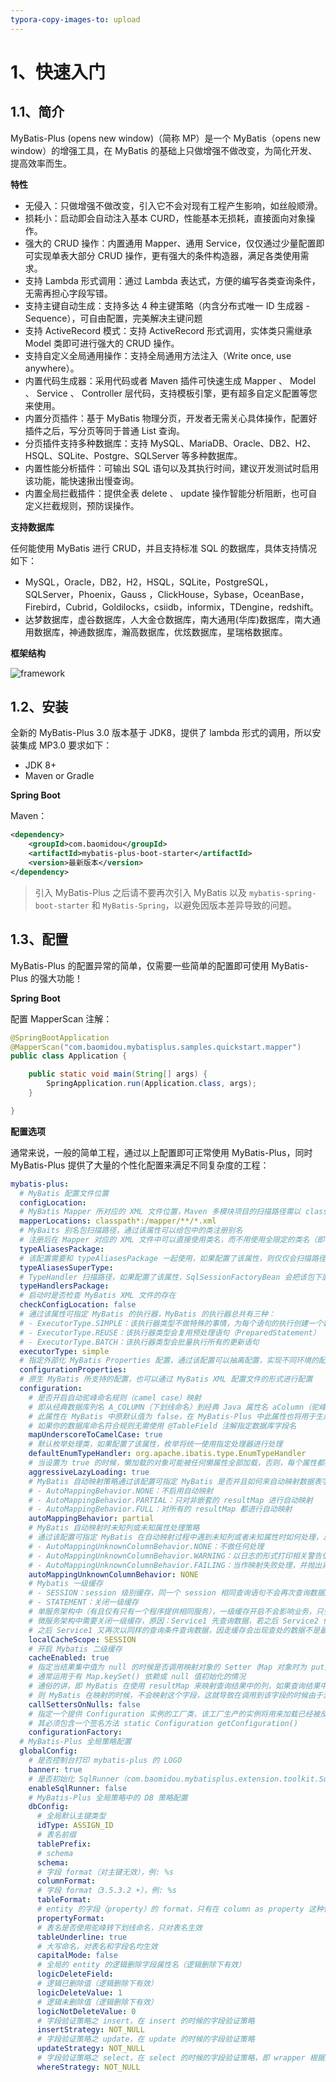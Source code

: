 ```yaml
---
typora-copy-images-to: upload
---
```


# 1、快速入门

## 1.1、简介

MyBatis-Plus (opens new window)（简称 MP）是一个 MyBatis（opens new window）的增强工具，在 MyBatis 的基础上只做增强不做改变，为简化开发、提高效率而生。



**特性**

- 无侵入：只做增强不做改变，引入它不会对现有工程产生影响，如丝般顺滑。
- 损耗小：启动即会自动注入基本 CURD，性能基本无损耗，直接面向对象操作。
- 强大的 CRUD 操作：内置通用 Mapper、通用 Service，仅仅通过少量配置即可实现单表大部分 CRUD 操作，更有强大的条件构造器，满足各类使用需求。
- 支持 Lambda 形式调用：通过 Lambda 表达式，方便的编写各类查询条件，无需再担心字段写错。
- 支持主键自动生成：支持多达 4 种主键策略（内含分布式唯一 ID 生成器 - Sequence），可自由配置，完美解决主键问题
- 支持 ActiveRecord 模式：支持 ActiveRecord 形式调用，实体类只需继承 Model 类即可进行强大的 CRUD 操作。
- 支持自定义全局通用操作：支持全局通用方法注入（Write once, use anywhere）。
- 内置代码生成器：采用代码或者 Maven 插件可快速生成 Mapper 、 Model 、 Service 、 Controller 层代码，支持模板引擎，更有超多自定义配置等您来使用。
- 内置分页插件：基于 MyBatis 物理分页，开发者无需关心具体操作，配置好插件之后，写分页等同于普通 List 查询。
- 分页插件支持多种数据库：支持 MySQL、MariaDB、Oracle、DB2、H2、HSQL、SQLite、Postgre、SQLServer 等多种数据库。
- 内置性能分析插件：可输出 SQL 语句以及其执行时间，建议开发测试时启用该功能，能快速揪出慢查询。
- 内置全局拦截插件：提供全表 delete 、 update 操作智能分析阻断，也可自定义拦截规则，预防误操作。



**支持数据库**

任何能使用 MyBatis 进行 CRUD，并且支持标准 SQL 的数据库，具体支持情况如下：

- MySQL，Oracle，DB2，H2，HSQL，SQLite，PostgreSQL，SQLServer，Phoenix，Gauss ，ClickHouse，Sybase，OceanBase，Firebird，Cubrid，Goldilocks，csiidb，informix，TDengine，redshift。
- 达梦数据库，虚谷数据库，人大金仓数据库，南大通用(华库)数据库，南大通用数据库，神通数据库，瀚高数据库，优炫数据库，星瑞格数据库。



**框架结构**

![framework](https://orichalcos-typora-img.oss-cn-shanghai.aliyuncs.com/typora-img/mybatis-plus-framework.jpg)



## 1.2、安装

全新的 MyBatis-Plus 3.0 版本基于 JDK8，提供了 lambda 形式的调用，所以安装集成 MP3.0 要求如下：

- JDK 8+
- Maven or Gradle



**Spring Boot**

Maven：

```xml
<dependency>
    <groupId>com.baomidou</groupId>
    <artifactId>mybatis-plus-boot-starter</artifactId>
    <version>最新版本</version>
</dependency>
```

> 引入 MyBatis-Plus 之后请不要再次引入 MyBatis 以及 `mybatis-spring-boot-starter` 和 `MyBatis-Spring`，以避免因版本差异导致的问题。



## 1.3、配置

MyBatis-Plus 的配置异常的简单，仅需要一些简单的配置即可使用 MyBatis-Plus 的强大功能！



**Spring Boot**

配置 MapperScan 注解：

```java
@SpringBootApplication
@MapperScan("com.baomidou.mybatisplus.samples.quickstart.mapper")
public class Application {

    public static void main(String[] args) {
        SpringApplication.run(Application.class, args);
    }

}
```



**配置选项**

通常来说，一般的简单工程，通过以上配置即可正常使用 MyBatis-Plus，同时 MyBatis-Plus 提供了大量的个性化配置来满足不同复杂度的工程：

```yaml
mybatis-plus:
  # MyBatis 配置文件位置
  configLocation:
  # MyBatis Mapper 所对应的 XML 文件位置，Maven 多模块项目的扫描路径需以 classpath*: 开头（即加载多个 jar 包下的 XML 文件）
  mapperLocations: classpath*:/mapper/**/*.xml
  # MyBaits 别名包扫描路径，通过该属性可以给包中的类注册别名
  # 注册后在 Mapper 对应的 XML 文件中可以直接使用类名，而不用使用全限定的类名（即 XML 中调用的时候不用包含包名）
  typeAliasesPackage:
  # 该配置需要和 typeAliasesPackage 一起使用，如果配置了该属性，则仅仅会扫描路径下以该类作为父类的域对象
  typeAliasesSuperType:
  # TypeHandler 扫描路径，如果配置了该属性，SqlSessionFactoryBean 会把该包下面的类注册为对应的 TypeHandler
  typeHandlersPackage:
  # 启动时是否检查 MyBatis XML 文件的存在
  checkConfigLocation: false
  # 通过该属性可指定 MyBatis 的执行器，MyBatis 的执行器总共有三种：
  # - ExecutorType.SIMPLE：该执行器类型不做特殊的事情，为每个语句的执行创建一个新的预处理语句（PreparedStatement）
  # - ExecutorType.REUSE：该执行器类型会复用预处理语句（PreparedStatement）
  # - ExecutorType.BATCH：该执行器类型会批量执行所有的更新语句
  executorType: simple
  # 指定外部化 MyBatis Properties 配置，通过该配置可以抽离配置，实现不同环境的配置部署
  configurationProperties:
  # 原生 MyBatis 所支持的配置，也可以通过 MyBatis XML 配置文件的形式进行配置
  configuration:
    # 是否开启自动驼峰命名规则（camel case）映射
    # 即从经典数据库列名 A_COLUMN（下划线命名）到经典 Java 属性名 aColumn（驼峰命名）的类似映射
    # 此属性在 MyBatis 中原默认值为 false，在 MyBatis-Plus 中此属性也将用于生成最终的 SQL 的 select body
    # 如果你的数据库命名符合规则无需使用 @TableField 注解指定数据库字段名
    mapUnderscoreToCamelCase: true
    # 默认枚举处理类，如果配置了该属性，枚举将统一使用指定处理器进行处理
    defaultEnumTypeHandler: org.apache.ibatis.type.EnumTypeHandler
    # 当设置为 true 的时候，懒加载的对象可能被任何懒属性全部加载，否则，每个属性都按需加载，需要和 lazyLoadingEnabled 一起使用
    aggressiveLazyLoading: true
    # MyBatis 自动映射策略通过该配置可指定 MyBatis 是否并且如何来自动映射数据表字段与对象的属性，总共有 3 种可选值：
    # - AutoMappingBehavior.NONE：不启用自动映射
    # - AutoMappingBehavior.PARTIAL：只对非嵌套的 resultMap 进行自动映射
    # - AutoMappingBehavior.FULL：对所有的 resultMap 都进行自动映射
    autoMappingBehavior: partial
    # MyBatis 自动映射时未知列或未知属性处理策略
    # 通过该配置可指定 MyBatis 在自动映射过程中遇到未知列或者未知属性时如何处理，总共有 3 种可选值：
    # - AutoMappingUnknownColumnBehavior.NONE：不做任何处理
    # - AutoMappingUnknownColumnBehavior.WARNING：以日志的形式打印相关警告信息
    # - AutoMappingUnknownColumnBehavior.FAILING：当作映射失败处理，并抛出异常和详细信息
    autoMappingUnknownColumnBehavior: NONE
    # Mybatis 一级缓存
    # - SESSION：session 级别缓存，同一个 session 相同查询语句不会再次查询数据库
    # - STATEMENT：关闭一级缓存
    # 单服务架构中（有且仅有只有一个程序提供相同服务），一级缓存开启不会影响业务，只会提高性能
    # 微服务架构中需要关闭一级缓存，原因：Service1 先查询数据，若之后 Service2 修改了数据，
    # 之后 Service1 又再次以同样的查询条件查询数据，因走缓存会出现查处的数据不是最新数据
    localCacheScope: SESSION
    # 开启 Mybatis 二级缓存
    cacheEnabled: true
    # 指定当结果集中值为 null 的时候是否调用映射对象的 Setter（Map 对象时为 put）方法，
    # 通常运用于有 Map.keySet() 依赖或 null 值初始化的情况
    # 通俗的讲，即 MyBatis 在使用 resultMap 来映射查询结果中的列，如果查询结果中包含空值的列，
    # 则 MyBatis 在映射的时候，不会映射这个字段，这就导致在调用到该字段的时候由于没有映射，取不到而报空指针异常
    callSettersOnNulls: false
    # 指定一个提供 Configuration 实例的工厂类，该工厂生产的实例将用来加载已经被反序列化对象的懒加载属性值，
    # 其必须包含一个签名方法 static Configuration getConfiguration()
    configurationFactory:
  # MyBatis-Plus 全局策略配置
  globalConfig:
    # 是否控制台打印 mybatis-plus 的 LOGO
    banner: true
    # 是否初始化 SqlRunner（com.baomidou.mybatisplus.extension.toolkit.SqlRunner）
    enableSqlRunner: false
    # MyBatis-Plus 全局策略中的 DB 策略配置
    dbConfig:
      # 全局默认主键类型
      idType: ASSIGN_ID
      # 表名前缀
      tablePrefix:
      # schema
      schema:
      # 字段 format（对主键无效），例: %s
      columnFormat:
      # 字段 format（3.5.3.2 +），例: %s
      tableFormat:
      # entity 的字段（property）的 format，只有在 column as property 这种情况下生效（对主键无效），例: %s
      propertyFormat:
      # 表名是否使用驼峰转下划线命名，只对表名生效
      tableUnderline: true
      # 大写命名，对表名和字段名均生效
      capitalMode: false
      # 全局的 entity 的逻辑删除字段属性名（逻辑删除下有效）
      logicDeleteField:
      # 逻辑已删除值（逻辑删除下有效）
      logicDeleteValue: 1
      # 逻辑未删除值（逻辑删除下有效）
      logicNotDeleteValue: 0
      # 字段验证策略之 insert，在 insert 的时候的字段验证策略
      insertStrategy: NOT_NULL
      # 字段验证策略之 update，在 update 的时候的字段验证策略
      updateStrategy: NOT_NULL
      # 字段验证策略之 select，在 select 的时候的字段验证策略，即 wrapper 根据内部 entity 生成的 where 条件
      whereStrategy: NOT_NULL
```


